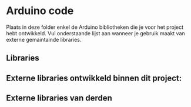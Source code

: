 # Arduino code

Plaats in deze folder enkel de Arduino bibliotheken die je voor het project hebt ontwikkeld.
Vul onderstaande lijst aan wanneer je gebruik maakt van externe gemaintainde libraries.

## Libraries


## Externe libraries ontwikkeld binnen dit project:

 
## Externe libraries van derden


